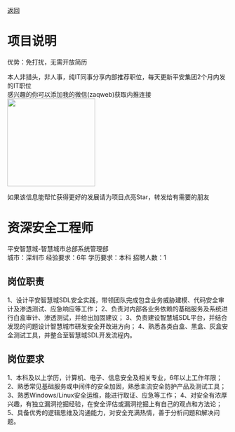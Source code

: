 [返回](../)

# 项目说明

优势：免打扰，无需开放简历

本人非猎头，非人事，纯IT同事分享内部推荐职位，每天更新平安集团2个月内发的IT职位  
感兴趣的你可以添加我的微信(zaqweb)获取内推连接  
<img src="https://github.com/zaqweb/PA-IT-JOBS/blob/master/WechatICode.jpeg"  height="200" width="200">

如果该信息能帮忙获得更好的发展请为项目点亮Star，转发给有需要的朋友

# 资深安全工程师
平安智慧城-智慧城市总部系统管理部  
城市：深圳市 经验要求：6年 学历要求：本科  招聘人数：1

## 岗位职责
1、设计平安智慧城SDL安全实践，带领团队完成包含业务威胁建模、代码安全审计及渗透测试、应急响应等工作；
2、负责对内部各业务依赖的基础服务及系统进行白盒审计、渗透测试，并给出加固建议；
3、负责建设智慧城SDL平台，并结合发现的问题设计智慧城市研发安全开改进方向；
4、熟悉各类白盒、黑盒、灰盒安全测试工具，并整合至智慧城SDL开发流程内。

## 岗位要求
1、本科及以上学历，计算机、电子、信息安全及相关专业，6年以上工作年限；
2、熟悉常见基础服务或中间件的安全加固，熟悉主流安全防护产品及测试工具；
3、熟悉Windows/Linux安全运维，能进行取证、应急等工作；
4、对安全有浓厚兴趣，有独立漏洞挖掘经验，在安全评估或漏洞挖掘上有自己的观点和方法论；
5、具备优秀的逻辑思维及沟通能力，对安全充满热情，善于分析问题和解决问题。




